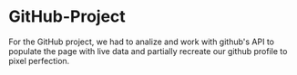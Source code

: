 GitHub-Project
==============
For the GitHub project, we had to analize and work with github's API to populate the page with live data and partially recreate our github profile to pixel perfection.
